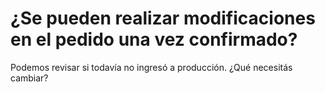# ¿Se pueden realizar modificaciones en el pedido una vez confirmado?

Podemos revisar si todavía no ingresó a producción. ¿Qué necesitás cambiar?

